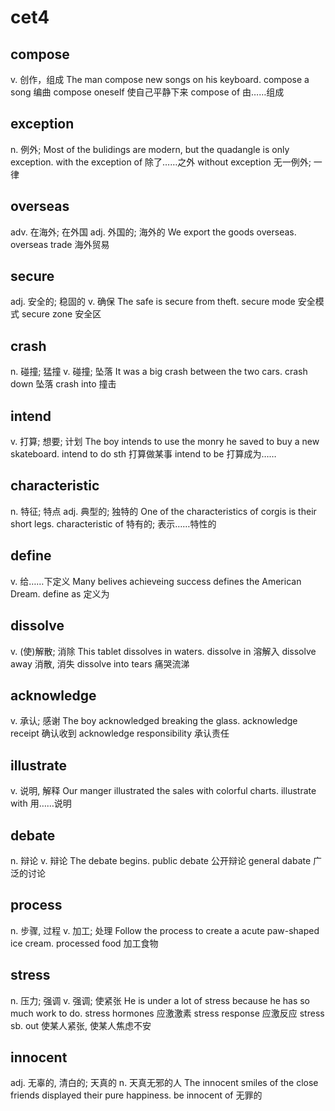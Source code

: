 # cet4
## compose

v. 创作，组成
The man compose new songs on his keyboard.
compose a song
编曲
compose oneself
使自己平静下来
compose of
由……组成

## exception

n. 例外;
Most of the bulidings are modern, but the quadangle is only exception.
with the exception of
除了……之外
without exception
无一例外; 一律

## overseas

adv. 在海外; 在外国
adj. 外国的; 海外的
We export the goods overseas.
overseas trade
海外贸易

## secure

adj. 安全的; 稳固的
v. 确保
The safe is secure from theft.
secure mode
安全模式
secure zone
安全区

## crash

n. 碰撞; 猛撞
v. 碰撞; 坠落
It was a big crash between the two cars.
crash down
坠落
crash into
撞击

## intend

v. 打算; 想要; 计划
The boy intends to use the monry he saved to buy a new skateboard.
intend to do sth
打算做某事
intend to be
打算成为……

## characteristic

n. 特征; 特点
adj. 典型的; 独特的
One of the characteristics of corgis is their short legs.
characteristic of
特有的; 表示……特性的

## define

v. 给……下定义
Many belives achieveing success defines the American Dream.
define as
定义为

## dissolve

v. (使)解散; 消除
This tablet dissolves in waters.
dissolve in
溶解入
dissolve away
消散, 消失
dissolve into tears
痛哭流涕

## acknowledge

v. 承认; 感谢
The boy acknowledged breaking the glass.
acknowledge receipt
确认收到
acknowledge responsibility
承认责任

## illustrate

v. 说明, 解释
Our manger illustrated the sales with colorful charts.
illustrate with
用……说明

## debate

n. 辩论
v. 辩论
The debate begins.
public debate
公开辩论
general dabate
广泛的讨论

## process

n. 步骤, 过程
v. 加工; 处理
Follow the process to create a acute paw-shaped ice cream.
processed food
加工食物

## stress

n. 压力; 强调
v. 强调; 使紧张
He is under a lot of stress because he has so much work to do.
stress hormones
应激激素
stress response
应激反应
stress sb. out
使某人紧张, 使某人焦虑不安

## innocent

adj. 无辜的, 清白的; 天真的
n. 天真无邪的人
The innocent smiles of the close friends displayed their pure happiness.
be innocent of
无罪的
